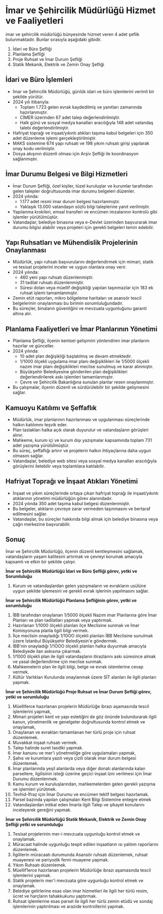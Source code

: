 # İmar ve Şehircilik Müdürlüğü Hizmet ve Faaliyetleri

imar ve şehircilik müdürlüğü bünyesinde hizmet veren 4 adet şeflik bulunmaktadır. Bunlar sırasıyla aşağıdaki gibidir.

1. İdari ve Büro Şefliği
2. Planlama Şefliği
3. Proje Ruhsat ve İmar Durum Şefliği
4. Statik Mekanik, Elektrik ve Zemin Onay Şefliği

## İdari ve Büro İşlemleri

- İmar ve Şehircilik Müdürlüğü, günlük idari ve büro işlemlerini verimli bir şekilde yürütür.
- 2024 yılı itibarıyla:
  - Toplam 1.723 gelen evrak kaydedilmiş ve yanıtları zamanında hazırlanmıştır.
  - CİMER üzerinden 67 adet talep değerlendirilmiştir.
  - Halk günü ve sosyal medya kanalları aracılığıyla 148 adet vatandaş talebi değerlendirilmiştir.
- Hafriyat toprağı ve inşaat/yıkıntı atıkları taşıma kabul belgeleri için 350 adet düzenleme işlemi gerçekleştirilmiştir.
- MAKS sistemine 674 yapı ruhsatı ve 198 yıkım ruhsatı girişi yapılarak onay kodu verilmiştir.
- Dosya akışının düzenli olması için Arşiv Şefliği ile koordinasyon sağlanmıştır.

## İmar Durumu Belgesi ve Bilgi Hizmetleri

- İmar Durum Şefliği, özel kişiler, tüzel kuruluşlar ve kurumlar tarafından gelen talepler doğrultusunda imar durumu belgeleri düzenler.
- 2024 yılında:
  - 1.177 adet resmi imar durum belgesi hazırlanmıştır.
  - Yaklaşık 13.000 vatandaşın sözlü bilgi taleplerine yanıt verilmiştir.
- Yapılanma krokileri, emsal transferi ve encümen imzalarının kontrolü gibi işlemler yürütülmüştür.
- Vatandaşlar, belediye binasına veya e-Devlet üzerinden başvurarak imar durumu bilgisi alabilir veya projeleri için gerekli belgeleri temin edebilir.

## Yapı Ruhsatları ve Mühendislik Projelerinin Onaylanması

- Müdürlük, yapı ruhsatı başvurularını değerlendirmek için mimari, statik ve tesisat projelerini inceler ve uygun olanlara onay verir.
- 2024 yılında:
  - 460 yeni yapı ruhsatı düzenlenmiştir.
  - 31 tadilat ruhsatı düzenlenmiştir.
  - Süresi dolan veya müellif değişikliği yapılan taşınmazlar için 183 ek ruhsat işlemi tamamlanmıştır.
- Zemin etüt raporları, mikro bölgeleme haritaları ve asansör tescil belgelerinin onaylanması bu birimin sorumluluğundadır.
- Bu süreçler, binaların güvenliğini ve mevzuata uygunluğunu garanti altına alır.

## Planlama Faaliyetleri ve İmar Planlarının Yönetimi

- Planlama Şefliği, ilçenin kentsel gelişimini yönlendiren imar planlarını hazırlar ve günceller.
- 2024 yılında:
  - 10 adet plan değişikliği başlatılmış ve devam etmektedir.
  - 1/1000 ölçekli uygulama imar planı değişiklikleri ile 1/5000 ölçekli nazım imar planı değişiklikleri meclise sunulmuş ve karar alınmıştır.
  - Büyükşehir Belediyesine gönderilen plan değişiklikleri değerlendirilerek askı işlemleri tamamlanmıştır.
  - Çevre ve Şehircilik Bakanlığına sunulan planlar resen onaylanmıştır.
- Bu çalışmalar, ilçenin düzenli ve sürdürülebilir bir şekilde gelişmesini sağlar.

## Kamuoyu Katılımı ve Şeffaflık

- Müdürlük, imar planlarının hazırlanması ve uygulanması süreçlerinde halkın katılımını teşvik eder.
- Plan taslakları halka açık olarak duyurulur ve vatandaşların görüşleri alınır.
- Mahkeme, kurum içi ve kurum dışı yazışmalar kapsamında toplam 731 adet yazışma yürütülmüştür.
- Bu süreç, şeffaflığı artırır ve projelerin halkın ihtiyaçlarına daha uygun olmasını sağlar.
- Vatandaşlar, belediye web sitesi veya sosyal medya kanalları aracılığıyla görüşlerini iletebilir veya toplantılara katılabilir.

## Hafriyat Toprağı ve İnşaat Atıkları Yönetimi

- İnşaat ve yıkım süreçlerinde ortaya çıkan hafriyat toprağı ile inşaat/yıkıntı atıklarının yönetimi müdürlüğün görev alanındadır.
- 2024 yılında 350 adet taşıma kabul belgesi düzenlenmiştir.
- Bu belgeler, atıkların çevreye zarar vermeden taşınmasını ve bertaraf edilmesini sağlar.
- Vatandaşlar, bu süreçler hakkında bilgi almak için belediye binasına veya çağrı merkezine başvurabilir.

## Sonuç

İmar ve Şehircilik Müdürlüğü, ilçenin düzenli kentleşmesini sağlamak, vatandaşların yaşam kalitesini artırmak ve çevreyi korumak amacıyla kapsamlı ve etkin bir şekilde çalışır.

**İmar ve Şehircilik Müdürlüğü İdari ve Büro Şefliği görev, yetki ve Sorumluluğu**
1. Kurum ve vatandaşlardan gelen yazışmaların ve evrakların usülüne uygun şekilde işlemesini ve gerekli evrak işlerinin yapılmasını sağlar.

**İmar ve Şehircilik Müdürlüğü  Planlama Şefliğinin görev, yetki ve sorumluluğu**
1. İBB tarafından onaylanan 1/5000 ölçekli Nazım imar Planlarına göre İmar Planları ve plan tadilatları yapmak veya yaptırmak.
2. Hazırlanan 1/1000 ölçekli planlan ilçe Meclisine sunmak ve İmar Komisyonuna planla ilgili bilgi vermek.
3. İlçe meclisin onayladığı 1/10OO ölçekli planları İBB Meclisine sunulmak üzere İstanbul Büyükşehir Belediyesin'e göndermek.
4. İBB'nin onayladığı 1/1OOO ölçekli planları halka duyurmak amacıyla Belediyede ilan askısına çıkarmak.
5. 1/1000 ölçekli plan ile ilgili vatandaşların itirazlarını askı süresince almak ve yasal değerlendirme için meclise sunmak.
6. Mahkemelerin plan ile ilgili bilgi, belge ve evrak istemlerine cevap vermek.
7. Kültür Varlıkları Kurulunda onaylanmak üzere SİT alanları ile ilgili planları yapmak.

**İmar ve Şehircilik Müdürlüğü Proje Ruhsat ve İmar Durum Şefliği görev, yetki ve sorumluluğu**
1. Müelliferce hazırlanan projelerin Müdürlüğe ibrazı aşamasında tescil işlemlerini yapmak,
2. Mimari projeleri kent ve yapı estetiğini de göz önünde bulundurarak ilgili kanun, yönetmenlik ve genelgeler doğrultusunda kontrol etmek ve onaylamak,
3. Onaylanan ve evrakları tamamlanan her türlü proje için ruhsat düzenlemek.
4. Muvakkat inşaat ruhsatı vermek.
5. Talep halinde suret tasdiki yapmak.
6. İmar kanunu ve mer'i yönetmeliğe göre uygulamaları yapmak,
7. Şahıs ve kurumlara yazılı veya çizili olarak imar durum belgesi düzenlemek.
8. İmar planlarında yeşil alanlarda veya diğer donatı alanlarında kalan parsellere, ilgilisinin isteği üzerine geçici inşaat izni verilmesi için İmar Durumu düzenlenmek.
9. Kamu kurum ve kuruluşlarından, mahkemelerden gelen gerekli yazışma ve işlemleri yürütmek.
10. Tevhid-İfraz için İmar Durumu ve encümen teklif belgesi hazırlamak.
11. Parsel bazında yapılan çalışmaları Kent Bilgi Sistemine entegre etmek
12. Vatandaşlardan intikal eden İmarla ilgili Talep ve şikayet konularını inceleyerek gereğini yapmak.

**İmar ve Şehircilik Müdürlüğü Statik Mekanik, Elektrik ve Zemin Onay Şefliği yetki ve sorumluluğu**
1. Tesisat projelerinin mer-i mevzuata uygunluğu kontrol etmek ve onaylamak.
2. Müracaat halinde uygunluğu tespit edilen inşaatların ısı yalıtım raporlarını düzenlemek.
3. İlgililerin müracaatı durumunda Asansör ruhsatı düzenlemek, ruhsat muayenesi ve periyodik fenni muayene yapmak.
4. Yıkım Ruhsatı düzenlemek.
5. Müellif1erce hazırlanan projelerin Müdürlüğe ibrazı aşamasında tescil işlemlerini yapmak.
7. Statik projelerin mer'i mevzuata göre uygunluğu kontrol etmek ve onaylamak.
8. Belediye gelirlerine esas olan imar hizmetleri ile ilgili her türlü resim, ücret ve harçların tahakkukunu yaptırmak.
9. Ruhsat işlemlerine esas parsel ile ilgili her türlü zemin etüdü ve sondaj işlemlerinin yaptırılması ve arazide kontrollerini yapmak.


